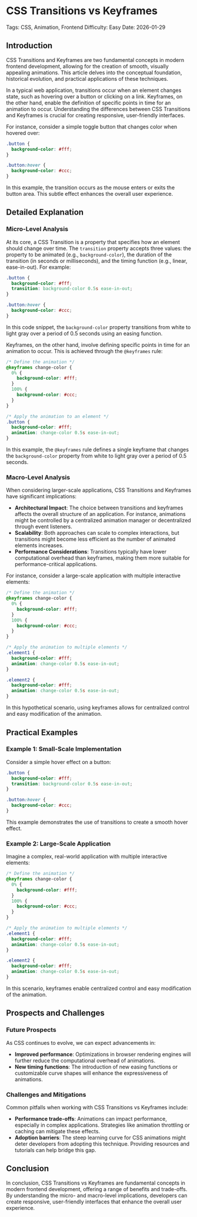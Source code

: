 # CSS Transitions vs Keyframes
Tags: CSS, Animation, Frontend
Difficulty: Easy
Date: 2026-01-29

## Introduction
CSS Transitions and Keyframes are two fundamental concepts in modern frontend development, allowing for the creation of smooth, visually appealing animations. This article delves into the conceptual foundation, historical evolution, and practical applications of these techniques.

In a typical web application, transitions occur when an element changes state, such as hovering over a button or clicking on a link. Keyframes, on the other hand, enable the definition of specific points in time for an animation to occur. Understanding the differences between CSS Transitions and Keyframes is crucial for creating responsive, user-friendly interfaces.

For instance, consider a simple toggle button that changes color when hovered over:
```css
.button {
  background-color: #fff;
}

.button:hover {
  background-color: #ccc;
}
```
In this example, the transition occurs as the mouse enters or exits the button area. This subtle effect enhances the overall user experience.

## Detailed Explanation

### Micro-Level Analysis

At its core, a CSS Transition is a property that specifies how an element should change over time. The `transition` property accepts three values: the property to be animated (e.g., `background-color`), the duration of the transition (in seconds or milliseconds), and the timing function (e.g., linear, ease-in-out). For example:
```css
.button {
  background-color: #fff;
  transition: background-color 0.5s ease-in-out;
}

.button:hover {
  background-color: #ccc;
}
```
In this code snippet, the `background-color` property transitions from white to light gray over a period of 0.5 seconds using an easing function.

Keyframes, on the other hand, involve defining specific points in time for an animation to occur. This is achieved through the `@keyframes` rule:
```css
/* Define the animation */
@keyframes change-color {
  0% {
    background-color: #fff;
  }
  100% {
    background-color: #ccc;
  }
}

/* Apply the animation to an element */
.button {
  background-color: #fff;
  animation: change-color 0.5s ease-in-out;
}
```
In this example, the `@keyframes` rule defines a single keyframe that changes the `background-color` property from white to light gray over a period of 0.5 seconds.

### Macro-Level Analysis

When considering larger-scale applications, CSS Transitions and Keyframes have significant implications:

* **Architectural Impact**: The choice between transitions and keyframes affects the overall structure of an application. For instance, animations might be controlled by a centralized animation manager or decentralized through event listeners.
* **Scalability**: Both approaches can scale to complex interactions, but transitions might become less efficient as the number of animated elements increases.
* **Performance Considerations**: Transitions typically have lower computational overhead than keyframes, making them more suitable for performance-critical applications.

For instance, consider a large-scale application with multiple interactive elements:
```css
/* Define the animation */
@keyframes change-color {
  0% {
    background-color: #fff;
  }
  100% {
    background-color: #ccc;
  }
}

/* Apply the animation to multiple elements */
.element1 {
  background-color: #fff;
  animation: change-color 0.5s ease-in-out;
}

.element2 {
  background-color: #fff;
  animation: change-color 0.5s ease-in-out;
}
```
In this hypothetical scenario, using keyframes allows for centralized control and easy modification of the animation.

## Practical Examples

### Example 1: Small-Scale Implementation
Consider a simple hover effect on a button:
```css
.button {
  background-color: #fff;
  transition: background-color 0.5s ease-in-out;
}

.button:hover {
  background-color: #ccc;
}
```
This example demonstrates the use of transitions to create a smooth hover effect.

### Example 2: Large-Scale Application
Imagine a complex, real-world application with multiple interactive elements:
```css
/* Define the animation */
@keyframes change-color {
  0% {
    background-color: #fff;
  }
  100% {
    background-color: #ccc;
  }
}

/* Apply the animation to multiple elements */
.element1 {
  background-color: #fff;
  animation: change-color 0.5s ease-in-out;
}

.element2 {
  background-color: #fff;
  animation: change-color 0.5s ease-in-out;
}
```
In this scenario, keyframes enable centralized control and easy modification of the animation.

## Prospects and Challenges

### Future Prospects
As CSS continues to evolve, we can expect advancements in:

* **Improved performance**: Optimizations in browser rendering engines will further reduce the computational overhead of animations.
* **New timing functions**: The introduction of new easing functions or customizable curve shapes will enhance the expressiveness of animations.

### Challenges and Mitigations
Common pitfalls when working with CSS Transitions vs Keyframes include:

* **Performance trade-offs**: Animations can impact performance, especially in complex applications. Strategies like animation throttling or caching can mitigate these effects.
* **Adoption barriers**: The steep learning curve for CSS animations might deter developers from adopting this technique. Providing resources and tutorials can help bridge this gap.

## Conclusion
In conclusion, CSS Transitions vs Keyframes are fundamental concepts in modern frontend development, offering a range of benefits and trade-offs. By understanding the micro- and macro-level implications, developers can create responsive, user-friendly interfaces that enhance the overall user experience.